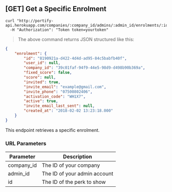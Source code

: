 ## [GET] Get a Specific Enrolment

```shell
curl "http://portify-api.herokuapp.com/companies/:company_id/admins/:admin_id/enrolments/:id"
  -H "Authorization": "Token token=yourtoken"
```

> The above command returns JSON structured like this:

```json
{
	"enrolment": {
		"id": "8190921a-d422-4d4d-ad95-84c5babfb40f",
		"user_id": null,
		"company_id": "39c01faf-94f9-44e5-98d9-d498b90b369a",
		"fixed_score": false,
		"score": null,
		"invited": true,
		"invite_email": "example@gmail.com",
		"invite_phone": "07500802406",
		"activation_code": "WH1X7",
		"active": true,
		"invite_email_last_sent": null,
		"created_at": "2018-02-02 13:23:18.000"
	}
}
```

This endpoint retrieves a specific enrolment.

### URL Parameters

Parameter | Description
--------- | -----------
company_id | The ID of your company
admin_id | The ID of your admin account
id | The ID of the perk to show
